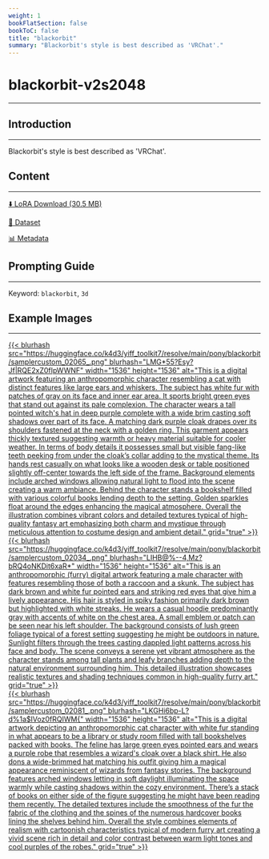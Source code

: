 ```yaml
---
weight: 1
bookFlatSection: false
bookToC: false
title: "blackorbit"
summary: "Blackorbit's style is best described as 'VRChat'."
---
```


<!--markdownlint-disable MD025 MD033 -->

# blackorbit-v2s2048

---

## Introduction

---

Blackorbit's style is best described as 'VRChat'.

## Content

---

[⬇️ LoRA Download (30.5 MB)](https://huggingface.co/k4d3/yiff_toolkit7/resolve/main/pony/blackorbit/blackorbit-v2s2048.safetensors)

[📐 Dataset](https://huggingface.co/datasets/k4d3/blackorbit)

[📊 Metadata](https://huggingface.co/k4d3/yiff_toolkit7/resolve/main/pony/blackorbit/blackorbit-v2s2048.json)

## Prompting Guide

---

Keyword: `blackorbit`, `3d`

## Example Images

---

<div class="image-grid">
  <div class="image-grid-container">
    <a href="https://huggingface.co/k4d3/yiff_toolkit7/resolve/main/pony/blackorbit/samplercustom_02065_.png">
    {{< blurhash
      src="https://huggingface.co/k4d3/yiff_toolkit7/resolve/main/pony/blackorbit/samplercustom_02065_.png"
      blurhash="LMG*55?Esy?Jf|RQE2xZ0fIpWWNF"
      width="1536"
      height="1536"
      alt="This is a digital artwork featuring an anthropomorphic character resembling a cat with distinct features like large ears and whiskers. The subject has white fur with patches of gray on its face and inner ear area. It sports bright green eyes that stand out against its pale complexion. The character wears a tall pointed witch's hat in deep purple complete with a wide brim casting soft shadows over part of its face. A matching dark purple cloak drapes over its shoulders fastened at the neck with a golden ring. This garment appears thickly textured suggesting warmth or heavy material suitable for cooler weather. In terms of body details it possesses small but visible fang-like teeth peeking from under the cloak’s collar adding to the mystical theme. Its hands rest casually on what looks like a wooden desk or table positioned slightly off-center towards the left side of the frame. Background elements include arched windows allowing natural light to flood into the scene creating a warm ambiance. Behind the character stands a bookshelf filled with various colorful books lending depth to the setting. Golden sparkles float around the edges enhancing the magical atmosphere. Overall the illustration combines vibrant colors and detailed textures typical of high-quality fantasy art emphasizing both charm and mystique through meticulous attention to costume design and ambient detail."
      grid="true"
    >}}
    </a>
    <a href="https://huggingface.co/k4d3/yiff_toolkit7/resolve/main/pony/blackorbit/samplercustom_02034_.png">
    {{< blurhash
      src="https://huggingface.co/k4d3/yiff_toolkit7/resolve/main/pony/blackorbit/samplercustom_02034_.png"
      blurhash="LIHB@%--4,Mz?bRQ4oNKDit6xaR*"
      width="1536"
      height="1536"
      alt="This is an anthropomorphic (furry) digital artwork featuring a male character with features resembling those of both a raccoon and a skunk. The subject has dark brown and white fur pointed ears and striking red eyes that give him a lively appearance. His hair is styled in spiky fashion primarily dark brown but highlighted with white streaks. He wears a casual hoodie predominantly gray with accents of white on the chest area. A small emblem or patch can be seen near his left shoulder. The background consists of lush green foliage typical of a forest setting suggesting he might be outdoors in nature. Sunlight filters through the trees casting dappled light patterns across his face and body. The scene conveys a serene yet vibrant atmosphere as the character stands among tall plants and leafy branches adding depth to the natural environment surrounding him. This detailed illustration showcases realistic textures and shading techniques common in high-quality furry art."
      grid="true"
    >}}
    </a>
  </div>
</div>

<div class="image-grid">
  <div class="image-grid-container">
    <a href="https://huggingface.co/k4d3/yiff_toolkit7/resolve/main/pony/blackorbit/samplercustom_02081_.png">
    {{< blurhash
      src="https://huggingface.co/k4d3/yiff_toolkit7/resolve/main/pony/blackorbit/samplercustom_02081_.png"
      blurhash="LKGHi6bp-L?d%1a$IVoz0fRQIWM{"
      width="1536"
      height="1536"
      alt="This is a digital artwork depicting an anthropomorphic cat character with white fur standing in what appears to be a library or study room filled with tall bookshelves packed with books. The feline has large green eyes pointed ears and wears a purple robe that resembles a wizard's cloak over a black shirt. He also dons a wide-brimmed hat matching his outfit giving him a magical appearance reminiscent of wizards from fantasy stories. The background features arched windows letting in soft daylight illuminating the space warmly while casting shadows within the cozy environment. There’s a stack of books on either side of the figure suggesting he might have been reading them recently. The detailed textures include the smoothness of the fur the fabric of the clothing and the spines of the numerous hardcover books lining the shelves behind him. Overall the style combines elements of realism with cartoonish characteristics typical of modern furry art creating a vivid scene rich in detail and color contrast between warm light tones and cool purples of the robes."
      grid="true"
    >}}
    </a>
  </div>
</div>
